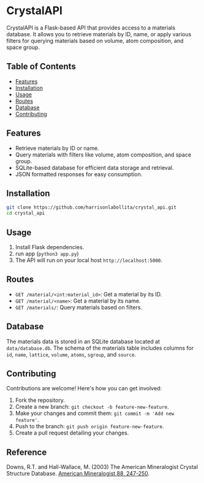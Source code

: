 # CrystalAPI

CrystalAPI is a Flask-based API that provides access to a materials database. It allows you to retrieve materials by ID, name, or apply various filters for querying materials based on volume, atom composition, and space group.

## Table of Contents

- [Features](#features)
- [Installation](#installation)
- [Usage](#usage)
- [Routes](#routes)
- [Database](#database)
- [Contributing](#contributing)

## Features

- Retrieve materials by ID or name.
- Query materials with filters like volume, atom composition, and space group.
- SQLite-based database for efficient data storage and retrieval.
- JSON formatted responses for easy consumption.

## Installation


   ```bash
   git clone https://github.com/harrisonlabollita/crystal_api.git
   cd crystal_api
   ```

## Usage

1. Install Flask dependencies.
2. run app (``python3 app.py``)
3. The API will run on your local host ``http://localhost:5000``.


## Routes

- ``GET /material/<int:material_id>``: Get a material by its ID.
- ``GET /material/<name>``: Get a material by its name.
- ``GET /materials/``:  Query materials based on filters.

## Database

The materials data is stored in an SQLite database located at ``data/database.db``. The schema of the materials table includes columns for ``id``, ``name``, ``lattice``, ``volume``, ``atoms``, ``sgroup``, and  ``source``.

## Contributing

Contributions are welcome! Here's how you can get involved:

1. Fork the repository.
2. Create a new branch: ``git checkout -b feature-new-feature``.
3. Make your changes and commit them: ``git commit -m 'Add new feature'``.
4. Push to the branch: ``git push origin feature-new-feature``.
5. Create a pull request detailing your changes.


## Reference
Downs, R.T. and Hall-Wallace, M. (2003) The American Mineralogist Crystal Structure Database. [American Mineralogist 88, 247-250](https://rruff.info/xtal/group/pdf/am88_247.pdf).
